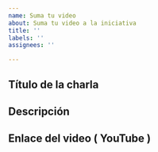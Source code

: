 ```yaml
---
name: Suma tu video
about: Suma tu video a la iniciativa
title: ''
labels: ''
assignees: ''

---
```


## Título de la charla 

## Descripción

## Enlace del video ( YouTube )
